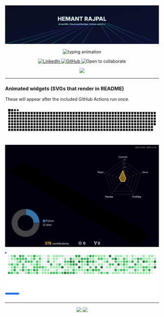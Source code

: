 <!-- Profile README for Hemant Rajpal -->
<p align="center">
  <img src="./banner-neon-grid.svg" alt="Neon grid banner" />
</p>

<p align="center">
  <img src="https://readme-typing-svg.herokuapp.com?size=24&duration=3500&pause=800&center=true&vCenter=true&width=900&lines=AI+%7C+ML+Enthusiast;Cloud+%7C+DevOps;Python+%7C+C%2FC%2B%2B;Always+learning,+always+building" alt="typing animation" />
</p>

<p align="center">
  <a href="https://www.linkedin.com/in/hemantrajpal9018/">
    <img alt="LinkedIn" src="https://img.shields.io/badge/LinkedIn-0A66C2?logo=linkedin&logoColor=white&style=for-the-badge">
  </a>
  <a href="https://github.com/HemantRajpal-9018">
    <img alt="GitHub" src="https://img.shields.io/badge/GitHub-111111?logo=github&logoColor=white&style=for-the-badge">
  </a>
  <img alt="Open to collaborate" src="https://img.shields.io/badge/Open%20to%20collab-🚀-00ffd5?style=for-the-badge">
</p>

<p align="center">
  <img src="https://skillicons.dev/icons?i=python,cpp,aws,azure,docker,kubernetes,tensorflow,pytorch,git,linux,fastapi,vscode" />
</p>

---

### Animated widgets (SVGs that render in README)
These will appear after the included GitHub Actions run once.

<!-- Snake -->
<p align="center">
  <picture>
    <source media="(prefers-color-scheme: dark)" srcset="assets/snake-dark.svg" />
    <source media="(prefers-color-scheme: light)" srcset="assets/snake.svg" />
    <img alt="github-snake" src="assets/snake.svg" />
  </picture>
</p>

<!-- 3D Contributions -->
<p align="center">
  <img src="profile-3d-contrib/profile-night-rainbow.svg" alt="3D contributions" />
</p>


<!-- Breakout game from contributions -->
<p align="center">
  <picture>
    <source media="(prefers-color-scheme: dark)" srcset="images/breakout-dark.svg" />
    <source media="(prefers-color-scheme: light)" srcset="images/breakout-light.svg" />
    <img alt="Breakout from contributions" src="images/breakout-light.svg" />
  </picture>
</p>


---

<p align="center">
  <img src="https://github-readme-stats.vercel.app/api?username=HemantRajpal-9018&show_icons=true&theme=radical" height="165" />
  <img src="https://github-readme-streak-stats.herokuapp.com/?user=HemantRajpal-9018&theme=radical" height="165" />
</p>

<!-- Alternative banners you can switch to -->
<!-- Replace the first <img> with one of these: banner-matrix.svg or banner-glitch.svg -->
